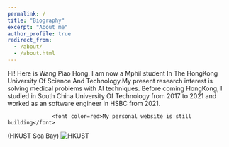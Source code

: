 ```yaml
---
permalink: /
title: "Biography"
excerpt: "About me"
author_profile: true
redirect_from: 
  - /about/
  - /about.html
---
```


Hi! Here is Wang Piao Hong.
I am now a Mphil student In The HongKong University Of Science And Technology.My present research interest is solving medical problems with AI techniques.
Before coming HongKong, I studied in South China University Of Technology from 2017 to 2021 and worked as an software engineer in HSBC from 2021.

                  <font color=red>My personal website is still building</font>

(HKUST Sea Bay)
![HKUST](https://s3.bmp.ovh/imgs/2021/10/cc85a5d970d1609c.jpg)

